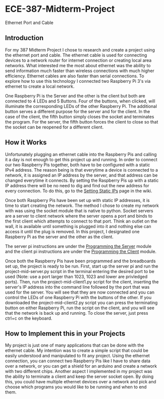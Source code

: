 # ECE-387-Midterm-Project
Ethernet Port and Cable

## Introduction
   For my 387 Midterm Project I chose to research and create a project using the ethernet port and cable. The ethernet cable is used for connecting devices to a network router for internet connection or creating local area networks. What interested me the most about ethernet was the ability to send information much faster than wireless connections with much higher efficiency. Ethernet cables are also faster than serial connections. To explore how to use this technology I connected two Raspberry Pi 3's via ethernet to create a local network.
   
   One Raspberry Pi is the Server and the other is the client but both are connected to 4 LEDs and 5 Buttons. Four of the buttons, when clicked, will illuminate the corresponding LEDs of the other Raspberry Pi. The additional button serves a different purpose for the server and for the client. In the case of the client, the fifth button simply closes the socket and terminates the program. For the server, the fifth button forces the client to close so that the socket can be reopened for a different client.

## How it Works
   Unfortunately plugging an ethernet cable into the Raspberry Pis and calling it a day is not enough to get this project up and running. In order to connect our two Raspberry Pis together, both have to be configured with a static IPv4 address. The reason being is that everytime a device is connected to a network, it is assigned an IP address by the server, and that address can be changed everytime it connects. By setting the Raspberry Pis up with a static IP address there will be no need to dig and find out the new address for every connection. To do this, go to the [Setting Static IPs](SettingStaticIP.md) page in the wiki.
   
   Once both Raspberry Pis have been set up with static IP addresses, it is time to start creating the network. The method I chose to create my network with was using the socket module that is native to python. Socket servers are a server to client network where the server opens a port and binds to the first client which attempts to connect to that port. Think an outlet on the wall, it is available until something is plugged into it and nothing else can access it until the plug is removed. In this project, I designated one Raspberry Pi as the server and the other as the client. 
   
   The server pi instructions are under the [Programming the Server](Programming-the-Server.md) module and the client pi instructions are under the [Programming the Client](Programming-the-Client.md) module. 
   
   Once both the Raspberry Pis have been programmed and the breadboards set up, the project is ready to be run. First, start up the server pi and run the project-mid-server.py script in the terminal entering the desired port to be used (Note: use a port larger than 1023, 1023 and lower are privledged ports). Then, run the project-mid-client1.py script for the client, inserting the server's IP address into the command line followed by the port that was used for the server. You will see that they are now connected and you can control the LEDs of one Raspberry Pi with the buttons of the other. If you downloaded the project-mid-client2.py script you can press the terminating button on either Raspberry Pi, run the script on the client, and you will see that the network is back up and running. To close the server, just press ctrl+c on the keyboard.
   
## How to Implement this in your Projects
   My project is just one of many applications that can be done with the ethernet cable. My intention was to create a simple script that could be easily understood and manipulated to fit any project. Using the ethernet connection, you can connect two Raspberry Pis like I have to share data over a network, or you can get a shield for an arduino and create a network with two different chips. Another aspect I implemented in my project was the ability to terminate a client and keep the server socket open. By doing this, you could have multiple ethernet devices over a network and pick and choose which programs you would like to be running and when to end them.
